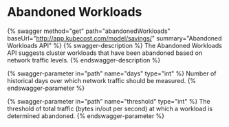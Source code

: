 # Abandoned Workloads

{% swagger method="get" path="abandonedWorkloads" baseUrl="http://app.kubecost.com/model/savings/" summary="Abandoned Workloads API" %}
{% swagger-description %}
The Abandoned Workloads API suggests cluster workloads that have been abandoned based on network traffic levels.
{% endswagger-description %}

{% swagger-parameter in="path" name="days" type="int" %}
Number of historical days over which network traffic should be measured.
{% endswagger-parameter %}

{% swagger-parameter in="path" name="threshold" type="int" %}
The threshold of total traffic (bytes in/out per second) at which a workload is determined abandoned.
{% endswagger-parameter %}
